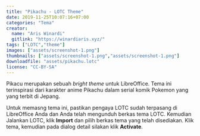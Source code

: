 ```yaml
---
title: "Pikachu - LOTC Theme"
date: 2019-11-25T10:07:16+07:00
categories: "Tema"
creator: 
  name: "Aris Winardi"
  gitlink: "https://winardiaris.xyz/"
tags: ["LOTC","theme"]
images: ["assets/screenshot-1.png"]
thumbnails: ["assets/screenshot-1.png","assets/screenshot-1.png"]
downloadfile: "assets/pikachu.lotc"
license: "CC-BY-SA"
---
```

Pikacu merupakan sebuah *bright theme* untuk LibreOffice. Tema ini terinspirasi dari karakter anime Pikachu dalam serial komik Pokemon yang yang terbit di Jepang.
<!--more-->

Untuk memasng tema ini, pastikan pengaya LOTC sudah terpasang di LibreOffice Anda dan Anda telah mengunduh berkas tema LOTC. Kemudian Jalankan LOTC, klik **Import** dan pilih berkas tema yang telah disediakan. Klik tema, kemudian pada dialog detail silakan klik **Activate**.
